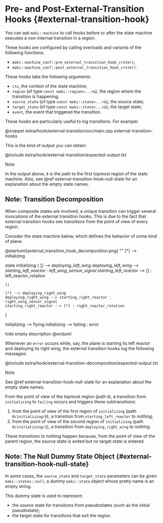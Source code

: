 # Pre- and Post-External-Transition Hooks {#external-transition-hook}

You can ask `maki::machine` to call hooks before or after the state machine executes a non-internal transition in a region.

These hooks are configured by calling overloads and variants of the following functions:
* `maki::machine_conf::pre_external_transition_hook_crste()`;
* `maki::machine_conf::post_external_transition_hook_crste()`.

These hooks take the following arguments:
* `ctx`, the context of the state machine;
* `region` (of type `const maki::region<...>&`), the region where the transition is happening;
* `source_state` (of type `const maki::state<...>&`), the source state;
* `target_state` (of type `const maki::state<...>&`), the target state;
* `event`, the event that triggered the transition.

These hooks are particularly useful to log transitions. For example:

@snippet extra/hook/external-transition/src/main.cpp external-transition-hooks

This is the kind of output you can obtain:

@include extra/hook/external-transition/expected-output.txt

> [!note]
> In the output above, `0` is the path to the first topmost region of the state machine.
> Also, see @ref external-transition-hook-null-state for an explanation about the empty state names.

## Note: Transition Decomposition

When composite states are involved, a unique transition can trigger several invocations of the external transition hooks. This is due to the fact that external transition hooks see transitions from the point of view of every region.

Consider the state machine below, which defines the behavior of some kind of plane:

@startuml{external_transition_hook_decomposition.png} ""
[*] --> initializing

state initializing {
    [*] --> deploying_left_wing
    deploying_left_wing --> starting_left_reactor : left_wing_sensor_signal
    starting_left_reactor --> [*] : left_reactor_rotation

    ||

    [*] --> deploying_right_wing
    deploying_right_wing --> starting_right_reactor : right_wing_sensor_signal
    starting_right_reactor --> [*] : right_reactor_rotation
}

initializing --> flying
initializing --> failing : error

hide empty description
@enduml

Whenever an `error` occurs while, say, the plane is starting its left reactor and deploying its right wing, the external transition hooks log the following messages:

@include extra/hook/external-transition-decomposition/expected-output.txt

> [!note]
> See @ref external-transition-hook-null-state for an explanation about the empty state names.

From the point of view of the topmost region (path `0`), a transition from `initializing` to `failing` occurs and triggers these subtransitions:
1. from the point of view of the first region of `initializing` (path `0/initializing/0`), a transition from `starting_left_reactor` to *nothing*;
2. from the point of view of the second region of `initializing` (path `0/initializing/1`), a transition from `deploying_right_wing` to *nothing*.

These *transitions to nothing* happen because, from the point of view of the parent region, the source state is exited but no target state is entered.

## Note: The Null Dummy State Object {#external-transition-hook-null-state}

In some cases, the `source_state` and `target_state` parameters can be given `maki::states::null`, a dummy `maki::state` object whose pretty name is an empty string.

This dummy state is used to represent:
* the source state for transitions from pseudostates (such as the initial pseudostate);
* the target state for transitions that exit the region.

